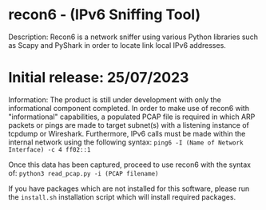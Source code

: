 # recon6 - (IPv6 Sniffing Tool)

Description: Recon6 is a network sniffer using various Python libraries such as Scapy and PyShark in order to locate link local IPv6 addresses.

# Initial release: 25/07/2023

Information: The product is still under development with only the informational component completed. In order to make use of recon6 with "informational" capabilities, a populated PCAP file is required in which ARP packets or pings are made to target subnet(s) with a listening instance of tcpdump or Wireshark. Furthermore, IPv6 calls must be made within the internal network using the following syntax: `ping6 -I (Name of Network Interface) -c 4 ff02::1`

Once this data has been captured, proceed to use recon6 with the syntax of: 
`python3 read_pcap.py -i (PCAP filename)`

If you have packages which are not installed for this software, please run the `install.sh` installation script which will install required packages.
